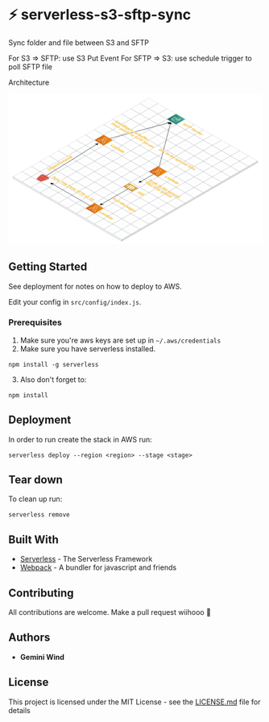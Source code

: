 # ⚡ serverless-s3-sftp-sync

Sync folder and file between S3 and SFTP

For S3 => SFTP: use S3 Put Event
For SFTP => S3: use schedule trigger to poll SFTP file

Architecture

![architecture](./architecture.png)

## Getting Started

See deployment for notes on how to deploy to AWS.

Edit your config in `src/config/index.js`.

### Prerequisites

1. Make sure you're aws keys are set up in `~/.aws/credentials`
2. Make sure you have serverless installed.

```
npm install -g serverless
```

3. Also don't forget to:

```
npm install
```

## Deployment

In order to run create the stack in AWS run:

```
serverless deploy --region <region> --stage <stage>
```

## Tear down

To clean up run:


```
serverless remove
```


## Built With

* [Serverless](https://github.com/serverless/serverless) - The Serverless Framework
* [Webpack](https://github.com/webpack/webpack) - A bundler for javascript and friends

## Contributing

All contributions are welcome. Make a pull request wiihooo 🤠

## Authors

* **Gemini Wind**

## License

This project is licensed under the MIT License - see the [LICENSE.md](LICENSE.md) file for details
